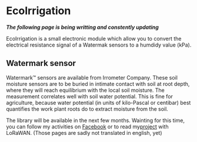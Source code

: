 # EcoIrrigation

***The following page is being writting and constently updating***

EcoIrrigation is a small electronic module which allow you to convert the electrical resistance signal of a Watermak sensors to a humdidy value (kPa).


## Watermark sensor
Watermark™ sensors are available from Irrometer Company. These soil moisture sensors are to be buried in intimate contact with soil at root depth, where they will reach equilibrium with the local soil moisture. The measurement correlates well with soil water potential. This is fine for agriculture, because water potential (in units of kilo-Pascal or centibar) best quantifies the work plant roots do to extract moisture from the soil.




The library will be available in the next few months. Wainting for this time, you can follow my activities on [Facebook](https://www.facebook.com/ecosensors) or to read my[project](https://eco-sensors.ch/smart-irrigation/) with LoRaWAN. (Those pages are sadly not translated in english, yet)
